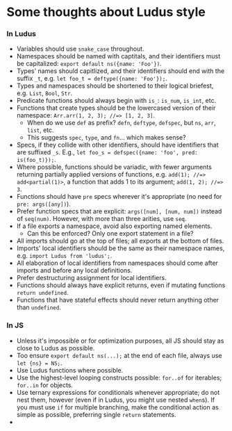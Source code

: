 # Some thoughts about Ludus style

### In Ludus
* Variables should use `snake_case` throughout.
* Namespaces should be named with captitals, and their identifiers must be capitalized: `export default ns({name: 'Foo'})`.
* Types' names should capitlized, and their identifiers should end with the suffix `_t`, e.g. `let foo_t = deftype({name: 'Foo'});`.
* Types and namespaces should be shortened to their logical briefest, e.g. `List`, `Bool`, `Str`.
* Predicate functions should always begin with `is_`: `is_num`, `is_int`, etc.
* Functions that create types should be the lowercased version of their namespace: `Arr.arr(1, 2, 3); //=> [1, 2, 3]`.
    - When do we use `def` as prefix? `defn`, `deftype`, `defspec`, but `ns`, `arr`, `list`, etc.
    - This suggests `spec`, `type`, and `fn`... which makes sense?
* Specs, if they collide with other identifiers, should have identifiers that are suffixed `_s`. E.g., `let foo_s = defspec({name: 'foo', pred: is(foo_t)});`.
* Where possible, functions should be variadic, with fewer arguments returning partially applied versions of functions, e.g. `add(1); //=> add<partial(1)>`, a function that adds 1 to its argument; `add(1, 2); //=> 3`.
* Functions should have `pre` specs wherever it's appropriate (no need for `pre: args([any])`).
* Prefer function specs that are explicit: `args([num], [num, num])` instead of `seq(num)`. However, with more than three arities, use `seq`.
* If a file exports a namespace, avoid also exporting named elements.
    - Can this be enforced? Only one export statement in a file?
* All imports should go at the top of files; all exports at the bottom of files.
* Imports' local identifiers should be the same as their namespace names, e.g. `import Ludus from 'ludus';`.
* All elaboration of local identifiers from namespaces should come after imports and before any local definitions.
* Prefer destructuring assignment for local identifiers.
* Functions should always have explicit returns, even if mutating functions `return undefined`.
* Functions that have stateful effects should never return anything other than `undefined`.

### In JS
* Unless it's impossible or for optimization purposes, all JS should stay as close to Ludus as possible.
* Too ensure `export default ns(...);` at the end of each file, always use `let {ns} = NS;`.
* Use Ludus functions where possible.
* Use the highest-level looping constructs possible: `for..of` for iterables; `for..in` for objects.
* Use ternary expressions for conditionals whenever appropriate; do not nest them, however (even if in Ludus, you might use nested `when`s). If you must use `if` for multiple branching, make the conditional action as simple as possible, preferring single `return` statements.
* 
